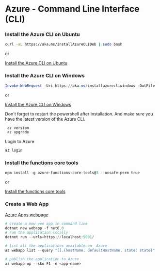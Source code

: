 # Azure - Command Line Interface (CLI)

### Install the Azure CLI on Ubuntu

```bash
curl -sL https://aka.ms/InstallAzureCLIDeb | sudo bash
```

or

[Install the Azure CLI on Ubuntu](https://docs.microsoft.com/en-us/cli/azure/install-azure-cli-linux?pivots=apt)


### Install the Azure CLI on Windows

```powershell
Invoke-WebRequest -Uri https://aka.ms/installazurecliwindows -OutFile .\AzureCLI.msi; Start-Process msiexec.exe -Wait -ArgumentList '/I AzureCLI.msi /quiet'; Remove-Item .\AzureCLI.msi
```

or

[Install the Azure CLI on Windows](https://docs.microsoft.com/en-us/cli/azure/install-azure-cli-windows?tabs=azure-cli)

Don't forget to restart the powershell after installation. And make sure you have the latest version of the Azure CLI.

```powershell
 az version
 az upgrade
```

Login to Azure

```powershell
az login
```

### Install the functions core tools

```powershell
npm install -g azure-functions-core-tools@3 --unsafe-perm true
```

or 

[Install the functions core tools](https://docs.microsoft.com/en-us/azure/azure-functions/functions-run-local?tabs=windows%2Ccsharp%2Cbash#v2)


### Create a Web App

[Azure Apps webpage](https://learn.microsoft.com/en-us/azure/app-service/overview)

```powershell
# create a new wen app in command line
dotnet new webapp -f net6.0
# run the application locally
dotnet run --urls=https://localhost:5001/
```

```powershell
# list all the applications available on  Azure
az webapp list --query "[].{hostName: defaultHostName, state: state}"
```

```powershell
# publish the application to Azure
az webapp up --sku F1 -n <app-name>
```
